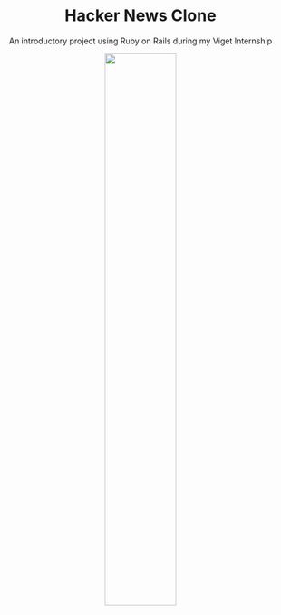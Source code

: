 <div style="text-align:center; align-content: center;">
  <h1>Hacker News Clone</h1>
  <p>An introductory project using Ruby on Rails during my Viget Internship</p>
  <img src='https://storage.googleapis.com/haxxornews-img-container/Screen%20Shot%202018-07-06%20at%201.33.44%20PM.png' style='width: 50%; height: auto;'/>
</div>
